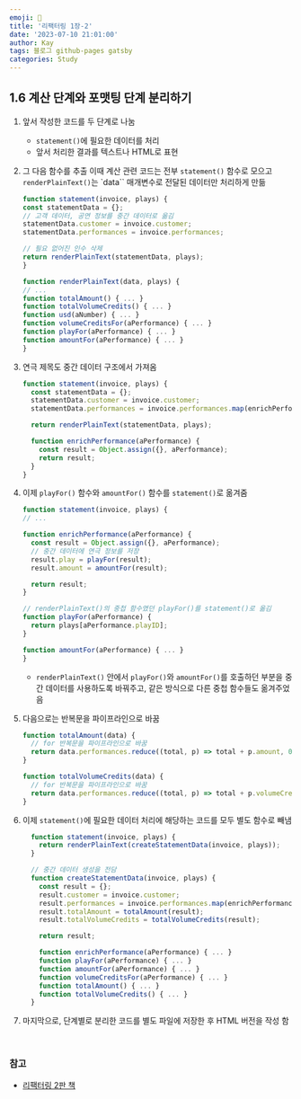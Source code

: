 ```yaml
---
emoji: 👋
title: '리팩터링 1장-2'
date: '2023-07-10 21:01:00'
author: Kay
tags: 블로그 github-pages gatsby
categories: Study
---
```


## 1.6 계산 단계와 포맷팅 단계 분리하기

1.  앞서 작성한 코드를 두 단계로 나눔

    - `statement()`에 필요한 데이터를 처리
    - 앞서 처리한 결과를 텍스트나 HTML로 표현

2.  그 다음 함수를 추출 이때 계산 관련 코드는 전부 `statement()` 함수로 모으고 `renderPlainText()`는 `data`` 매개변수로 전달된 데이터만 처리하게 만듦

    ```ts
    function statement(invoice, plays) {
    const statementData = {};
    // 고객 데이터, 공연 정보를 중간 데이터로 옮김
    statementData.customer = invoice.customer;
    statementData.performances = invoice.performances;

    // 필요 없어진 인수 삭제
    return renderPlainText(statementData, plays);
    }

    function renderPlainText(data, plays) {
    // ...
    function totalAmount() { ... }
    function totalVolumeCredits() { ... }
    function usd(aNumber) { ... }
    function volumeCreditsFor(aPerformance) { ... }
    function playFor(aPerformance) { ... }
    function amountFor(aPerformance) { ... }
    }
    ```

3.  연극 제목도 중간 데이터 구조에서 가져옴

    ```ts
    function statement(invoice, plays) {
      const statementData = {};
      statementData.customer = invoice.customer;
      statementData.performances = invoice.performances.map(enrichPerformances);

      return renderPlainText(statementData, plays);

      function enrichPerformance(aPerformance) {
        const result = Object.assign({}, aPerformance);
        return result;
      }
    }
    ```

4.  이제 `playFor()` 함수와 `amountFor()` 함수를 `statement()`로 옮겨줌

    ```ts
    function statement(invoice, plays) {
    // ...

    function enrichPerformance(aPerformance) {
      const result = Object.assign({}, aPerformance);
      // 중간 데이터에 연극 정보를 저장
      result.play = playFor(result);
      result.amount = amountFor(result);

      return result;
    }

    // renderPlainText()의 중첩 함수였던 playFor()를 statement()로 옮김
    function playFor(aPerformance) {
      return plays[aPerformance.playID];
    }

    function amountFor(aPerformance) { ... }
    }
    ```

    - `renderPlainText()` 안에서 `playFor()`와 `amountFor()`를 호출하던 부분을 중간 데이터를 사용하도록 바꿔주고, 같은 방식으로 다른 중첩 함수들도 옮겨주었음

5.  다음으로는 반복문을 파이프라인으로 바꿈

    ```ts
    function totalAmount(data) {
      // for 반복문을 파이프라인으로 바꿈
      return data.performances.reduce((total, p) => total + p.amount, 0);
    }

    function totalVolumeCredits(data) {
      // for 반복문을 파이프라인으로 바꿈
      return data.performances.reduce((total, p) => total + p.volumeCredits, 0);
    }
    ```

6.  이제 `statement()`에 필요한 데이터 처리에 해당하는 코드를 모두 별도 함수로 빼냄

    ```ts
      function statement(invoice, plays) {
        return renderPlainText(createStatementData(invoice, plays));
      }

      // 중간 데이터 생성을 전담
      function createStatementData(invoice, plays) {
        const result = {};
        result.customer = invoice.customer;
        result.performances = invoice.performances.map(enrichPerformance);
        result.totalAmount = totalAmount(result);
        result.totalVolumeCredits = totalVolumeCredits(result);

        return result;

        function enrichPerformance(aPerformance) { ... }
        function playFor(aPerformance) { ... }
        function amountFor(aPerformance) { ... }
        function volumeCreditsFor(aPerformance) { ... }
        function totalAmount() { ... }
        function totalVolumeCredits() { ... }
      }

    ```

7.  마지막으로, 단계별로 분리한 코드를 별도 파일에 저장한 후 HTML 버전을 작성 함

<br>

### 참고

- [리팩터링 2판 책](https://www.yes24.com/Product/Goods/89649360)

```toc

```
